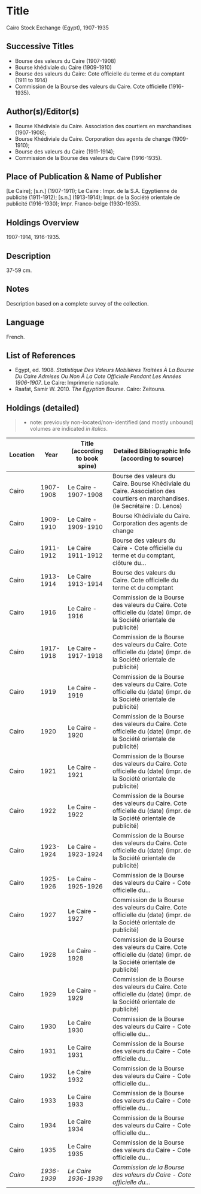 # Title

Cairo Stock Exchange (Egypt), 1907-1935

## Successive Titles

* Bourse des valeurs du Caire (1907-1908)
* Bourse khédiviale du Caire (1909-1910)
* Bourse des valeurs du Caire: Cote officielle du terme et du comptant (1911 to 1914) 
* Commission de la Bourse des valeurs du Caire. Cote officielle (1916-1935).

## Author(s)/Editor(s)

* Bourse Khédiviale du Caire. Association des courtiers en marchandises (1907-1908);
* Bourse Khédiviale du Caire. Corporation des agents de change (1909-1910);
* Bourse des valeurs du Caire (1911-1914);
* Commission de la Bourse des valeurs du Caire (1916-1935).

## Place of Publication & Name of Publisher

[Le Caire]; [s.n.] (1907-1911);  Le Caire : Impr. de la S.A. Egyptienne de publicité (1911-1912);  [s.n.] (1913-1914);  Impr. de la Société orientale de publicité (1916-1930);  Impr. Franco-belge (1930-1935).

## Holdings Overview

1907-1914, 1916-1935.

## Description

37-59 cm.

## Notes

Description based on a complete survey of the collection.

## Language

French.

## List of References

* Egypt, ed. 1908. *Statistique Des Valeurs Mobilières Traitées À La Bourse Du Caire Admises Ou Non À La Cote Officielle Pendant Les Années 1906-1907*. Le Caire: Imprimerie nationale.
* Raafat, Samir W. 2010. *The Egyptian Bourse*. Cairo: Zeitouna.

## Holdings (detailed)

> * note: previously non-located/non-identified (and mostly unbound) volumes are indicated *in italics*.

| Location | Year      | Title (according to book spine) | Detailed Bibliographic Info (according to source)                                                                              |
|----------|-----------|---------------------------------|--------------------------------------------------------------------------------------------------------------------------------|
| Cairo    | 1907-1908 | Le Caire - 1907-1908            | Bourse des valeurs du Caire. Bourse Khédiviale du Caire. Association des courtiers en marchandises. (le Secrétaire : D. Lenos) |
| Cairo    | 1909-1910 | Le Caire - 1909-1910            | Bourse Khédiviale du Caire. Corporation des agents de change                                                                   |
| Cairo    | 1911-1912 | Le Caire 1911-1912              | Bourse des valeurs du Caire - Cote officielle du terme et du comptant, clôture du…                                             |
| Cairo    | 1913-1914 | Le Caire 1913-1914              | Bourse des valeurs du Caire. Cote officielle du terme et du comptant                                                           |
| Cairo    | 1916      | Le Caire - 1916                 | Commission de la Bourse des valeurs du Caire. Cote officielle du (date) (impr. de la Société orientale de publicité)           |
| Cairo    | 1917-1918 | Le Caire - 1917-1918            | Commission de la Bourse des valeurs du Caire. Cote officielle du (date) (impr. de la Société orientale de publicité)           |
| Cairo    | 1919      | Le Caire - 1919                 | Commission de la Bourse des valeurs du Caire. Cote officielle du (date) (impr. de la Société orientale de publicité)           |
| Cairo    | 1920      | Le Caire - 1920                 | Commission de la Bourse des valeurs du Caire. Cote officielle du (date) (impr. de la Société orientale de publicité)           |
| Cairo    | 1921      | Le Caire - 1921                 | Commission de la Bourse des valeurs du Caire. Cote officielle du (date) (impr. de la Société orientale de publicité)           |
| Cairo    | 1922      | Le Caire - 1922                 | Commission de la Bourse des valeurs du Caire. Cote officielle du (date) (impr. de la Société orientale de publicité)           |
| Cairo    | 1923-1924 | Le Caire - 1923-1924            | Commission de la Bourse des valeurs du Caire. Cote officielle du (date) (impr. de la Société orientale de publicité)           |
| Cairo    | 1925-1926 | Le Caire - 1925-1926            | Commission de la Bourse des valeurs du Caire - Cote officielle du…                                                             |
| Cairo    | 1927      | Le Caire - 1927                 | Commission de la Bourse des valeurs du Caire. Cote officielle du (date) (impr. de la Société orientale de publicité)           |
| Cairo    | 1928      | Le Caire - 1928                 | Commission de la Bourse des valeurs du Caire. Cote officielle du (date) (impr. de la Société orientale de publicité)           |
| Cairo    | 1929      | Le Caire - 1929                 | Commission de la Bourse des valeurs du Caire. Cote officielle du (date) (impr. de la Société orientale de publicité)           |
| Cairo    | 1930      | Le Caire 1930                   | Commission de la Bourse des valeurs du Caire - Cote officielle du…                                                             |
| Cairo    | 1931      | Le Caire 1931                   | Commission de la Bourse des valeurs du Caire - Cote officielle du…                                                             |
| Cairo    | 1932      | Le Caire 1932                   | Commission de la Bourse des valeurs du Caire - Cote officielle du…                                                             |
| Cairo    | 1933      | Le Caire 1933                   | Commission de la Bourse des valeurs du Caire - Cote officielle du…                                                             |
| Cairo    | 1934      | Le Caire 1934                   | Commission de la Bourse des valeurs du Caire - Cote officielle du…                                                             |
| Cairo    | 1935      | Le Caire 1935                   | Commission de la Bourse des valeurs du Caire - Cote officielle du…                                                             |
| *Cairo*    | *1936-1939*      | *Le Caire 1936-1939*                   | *Commission de la Bourse des valeurs du Caire - Cote officielle du…*                                                             |
